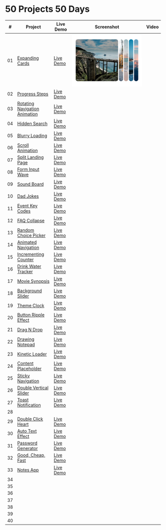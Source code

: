 ﻿# 50 Projects 50 Days

|  #  | Project                                                                                                                              | Live Demo                                                                                                                                                        | Screenshot                                                              | Video |
| :-: | ------------------------------------------------------------------------------------------------------------------------------------ | ---------------------------------------------------------------------------------------------------------------------------------------------------------------- | ----------------------------------------------------------------------- | ----- |
| 01  | [Expanding Cards](https://github.com/mtran36/50projects50days-2024/tree/main/day_one_to_nine/day_1_expandingCards)                   | [Live Demo](https://htmlpreview.github.io/?https://github.com/mtran36/50projects50days-2024/blob/main/day_one_to_nine/day_1_expandingCards/index.html)           | ![Day 1 - Expanding Cards](project_screenshots/day1_expandingCards.PNG) |       |
| 02  | [Progress Steps](https://github.com/mtran36/50projects50days-2024/tree/main/day_one_to_nine/day_2_progressSteps)                     | [Live Demo](https://htmlpreview.github.io/?https://github.com/mtran36/50projects50days-2024/blob/main/day_one_to_nine/day_2_progressSteps/index.html)            |                                                                         |       |
| 03  | [Rotating Navigation Animation](https://github.com/mtran36/50projects50days-2024/tree/main/day_one_to_nine/day_3_rotateNavAnimation) | [Live Demo](https://htmlpreview.github.io/?https://github.com/mtran36/50projects50days-2024/blob/main/day_one_to_nine/day_3_rotateNavAnimation/index.html)       |                                                                         |       |
| 04  | [Hidden Search](https://github.com/mtran36/50projects50days-2024/tree/main/day_one_to_nine/day_4_hiddenSearch)                       | [Live Demo](https://htmlpreview.github.io/?https://github.com/mtran36/50projects50days-2024/blob/main/day_one_to_nine/day_4_hiddenSearch/index.html)             |                                                                         |       |
| 05  | [Blurry Loading](https://github.com/mtran36/50projects50days-2024/tree/main/day_one_to_nine/day_5_blurryLoading)                     | [Live Demo](https://htmlpreview.github.io/?https://github.com/mtran36/50projects50days-2024/blob/main/day_one_to_nine/day_5_blurryLoading/index.html)            |                                                                         |       |
| 06  | [Scroll Animation](https://github.com/mtran36/50projects50days-2024/tree/main/day_one_to_nine/day_6_scrollAnimation)                 | [Live Demo](https://htmlpreview.github.io/?https://github.com/mtran36/50projects50days-2024/blob/main/day_one_to_nine/day_6_scrollAnimation/index.html)          |                                                                         |       |
| 07  | [Split Landing Page](https://github.com/mtran36/50projects50days-2024/tree/main/day_one_to_nine/day_7_splitLandingPage)              | [Live Demo](https://htmlpreview.github.io/?https://github.com/mtran36/50projects50days-2024/blob/main/day_one_to_nine/day_7_splitLandingPage/index.html)         |                                                                         |       |
| 08  | [Form Input Wave](https://github.com/mtran36/50projects50days-2024/tree/main/day_one_to_nine/day_8_formInputWave)                    | [Live Demo](https://htmlpreview.github.io/?https://github.com/mtran36/50projects50days-2024/blob/main/day_one_to_nine/day_8_formInputWave/index.html)            |                                                                         |       |
| 09  | [Sound Board](https://github.com/mtran36/50projects50days-2024/tree/main/day_one_to_nine/day_9_soundBoard)                           | [Live Demo](https://htmlpreview.github.io/?https://github.com/mtran36/50projects50days-2024/blob/main/day_one_to_nine/day_9_soundBoard/index.html)               |                                                                         |       |
| 10  | [Dad Jokes](https://github.com/mtran36/50projects50days-2024/tree/main/day_ten_to_nineteen/day_10_dadJokes)                          | [Live Demo](https://htmlpreview.github.io/?https://github.com/mtran36/50projects50days-2024/blob/main/day_ten_to_nineteen/day_10_dadJokes/index.html)            |                                                                         |       |
| 11  | [Event Key Codes](https://github.com/mtran36/50projects50days-2024/tree/main/day_ten_to_nineteen/day_11_eventKeyCodes)               | [Live Demo](https://htmlpreview.github.io/?https://github.com/mtran36/50projects50days-2024/blob/main/day_ten_to_nineteen/day_11_eventKeyCodes/index.html)       |                                                                         |       |
| 12  | [FAQ Collapse](https://github.com/mtran36/50projects50days-2024/tree/main/day_ten_to_nineteen/day_12_faqCollapse)                    | [Live Demo](https://htmlpreview.github.io/?https://github.com/mtran36/50projects50days-2024/blob/main/day_ten_to_nineteen/day_12_faqCollapse/index.html)         |                                                                         |       |
| 13  | [Random Choice Picker](https://github.com/mtran36/50projects50days-2024/tree/main/day_ten_to_nineteen/day_13_randomChoice)           | [Live Demo](https://htmlpreview.github.io/?https://github.com/mtran36/50projects50days-2024/blob/main/day_ten_to_nineteen/day_13_randomChoice/index.html)        |                                                                         |       |
| 14  | [Animated Navigation](https://github.com/mtran36/50projects50days-2024/tree/main/day_ten_to_nineteen/day_14_animatedNavigation)      | [Live Demo](https://htmlpreview.github.io/?https://github.com/mtran36/50projects50days-2024/blob/main/day_ten_to_nineteen/day_14_animatedNavigation/index.html)  |                                                                         |       |
| 15  | [Incrementing Counter](https://github.com/mtran36/50projects50days-2024/tree/main/day_ten_to_nineteen/day_15_incrementingCounter)    | [Live Demo](https://htmlpreview.github.io/?https://github.com/mtran36/50projects50days-2024/blob/main/day_ten_to_nineteen/day_15_incrementingCounter/index.html) |                                                                         |       |
| 16  | [Drink Water Tracker](https://github.com/mtran36/50projects50days-2024/tree/main/day_ten_to_nineteen/day_16_drinkWaterTracker)       | [Live Demo](https://htmlpreview.github.io/?https://github.com/mtran36/50projects50days-2024/blob/main/day_ten_to_nineteen/day_16_drinkWaterTracker/index.html)   |                                                                         |       |
| 17  | [Movie Synopsis](https://github.com/mtran36/50projects50days-2024/tree/main/day_ten_to_nineteen/day_17_movieSynopsis)                | [Live Demo](https://htmlpreview.github.io/?https://github.com/mtran36/50projects50days-2024/blob/main/day_ten_to_nineteen/day_17_movieSynopsis/index.html)       |                                                                         |       |
| 18  | [Background Slider](https://github.com/mtran36/50projects50days-2024/tree/main/day_ten_to_nineteen/day_18_backgroundSlider)          | [Live Demo](https://htmlpreview.github.io/?https://github.com/mtran36/50projects50days-2024/blob/main/day_ten_to_nineteen/day_18_backgroundSlider/index.html)    |                                                                         |       |
| 19  | [Theme Clock](https://github.com/mtran36/50projects50days-2024/tree/main/day_ten_to_nineteen/day_19_themeClock)                      | [Live Demo](https://htmlpreview.github.io/?https://github.com/mtran36/50projects50days-2024/blob/main/day_ten_to_nineteen/day_19_themeClock/index.html)          |                                                                         |       |
| 20  | [Button Ripple Effect](https://github.com/mtran36/50projects50days-2024/tree/main/day_20_buttonRippleEffect)                         | [Live Demo](https://htmlpreview.github.io/?https://github.com/mtran36/50projects50days-2024/blob/main/day_20_buttonRippleEffect/index.html)                      |                                                                         |       |
| 21  | [Drag N Drop](https://github.com/mtran36/50projects50days-2024/tree/main/day_21_dragNDrop)                                           | [Live Demo](https://htmlpreview.github.io/?https://github.com/mtran36/50projects50days-2024/blob/main/day_21_dragNDrop/index.html)                               |                                                                         |       |
| 22  | [Drawing Notepad](https://github.com/mtran36/50projects50days-2024/tree/main/day_22_drawingNotepad)                                  | [Live Demo](https://htmlpreview.github.io/?https://github.com/mtran36/50projects50days-2024/blob/main/day_22_drawingNotepad/index.html)                          |                                                                         |       |
| 23  | [Kinetic Loader](https://github.com/mtran36/50projects50days-2024/tree/main/day_23_kineticLoader)                                    | [Live Demo](https://htmlpreview.github.io/?https://github.com/mtran36/50projects50days-2024/blob/main/day_23_kineticLoader/index.html)                           |                                                                         |       |
| 24  | [Content Placeholder](https://github.com/mtran36/50projects50days-2024/tree/main/day_24_contentPlaceholder)                          | [Live Demo](https://htmlpreview.github.io/?https://github.com/mtran36/50projects50days-2024/blob/main/day_24_contentPlaceholder/index.html)                      |                                                                         |       |
| 25  | [Sticky Navigation](https://github.com/mtran36/50projects50days-2024/tree/main/day_25_stickyNavigation)                              | [Live Demo](https://htmlpreview.github.io/?https://github.com/mtran36/50projects50days-2024/blob/main/day_25_stickyNavigation/index.html)                        |                                                                         |       |
| 26  | [Double Vertical Slider](https://github.com/mtran36/50projects50days-2024/tree/main/day_26_doubleVerticalSlider)                     | [Live Demo](https://htmlpreview.github.io/?https://github.com/mtran36/50projects50days-2024/blob/main/day_26_doubleVerticalSlider/index.html)                    |                                                                         |       |
| 27  | [Toast Notification](https://github.com/mtran36/50projects50days-2024/tree/main/day_27_toastNotification)                            | [Live Demo](https://htmlpreview.github.io/?https://github.com/mtran36/50projects50days-2024/blob/main/day_27_toastNotification/index.html)                       |                                                                         |       |
| 28  |                                                                                                                                      |                                                                                                                                                                  |                                                                         |       |
| 29  | [Double Click Heart](https://github.com/mtran36/50projects50days-2024/tree/main/day_29_doubleClickHeart)                             | [Live Demo](https://htmlpreview.github.io/?https://github.com/mtran36/50projects50days-2024/blob/main/day_29_doubleClickHeart/index.html)                        |                                                                         |       |
| 30  | [Auto Text Effect](https://github.com/mtran36/50projects50days-2024/tree/main/day_30_autoTextEffect)                                 | [Live Demo](https://htmlpreview.github.io/?https://github.com/mtran36/50projects50days-2024/blob/main/day_30_autoTextEffect/index.html)                          |                                                                         |       |
| 31  | [Password Generator](https://github.com/mtran36/50projects50days-2024/tree/main/day_31_passwordGenerator)                            | [Live Demo](https://htmlpreview.github.io/?https://github.com/mtran36/50projects50days-2024/blob/main/day_31_passwordGenerator/index.html)                       |                                                                         |       |
| 32  | [Good, Cheap, Fast](https://github.com/mtran36/50projects50days-2024/tree/main/day_32_goodCheapFast)                                 | [Live Demo](https://htmlpreview.github.io/?https://github.com/mtran36/50projects50days-2024/blob/main/day_32_goodCheapFast/index.html)                           |                                                                         |       |
| 33  | [Notes App](https://github.com/mtran36/50projects50days-2024/tree/main/day_33_notesApp)                                              | [Live Demo](https://htmlpreview.github.io/?https://github.com/mtran36/50projects50days-2024/blob/main/day_33_notesApp/index.html)                                |                                                                         |       |
| 34  |                                                                                                                                      |                                                                                                                                                                  |                                                                         |       |
| 35  |                                                                                                                                      |                                                                                                                                                                  |                                                                         |       |
| 36  |                                                                                                                                      |                                                                                                                                                                  |                                                                         |       |
| 37  |                                                                                                                                      |                                                                                                                                                                  |                                                                         |       |
| 38  |                                                                                                                                      |                                                                                                                                                                  |                                                                         |       |
| 39  |                                                                                                                                      |                                                                                                                                                                  |                                                                         |       |
| 40  |                                                                                                                                      |                                                                                                                                                                  |                                                                         |       |
